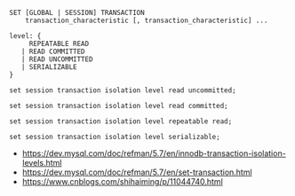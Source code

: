 ```
SET [GLOBAL | SESSION] TRANSACTION
    transaction_characteristic [, transaction_characteristic] ...
```

```
level: {
     REPEATABLE READ
   | READ COMMITTED
   | READ UNCOMMITTED
   | SERIALIZABLE
}
```


```
set session transaction isolation level read uncommitted;
```


```
set session transaction isolation level read committed;
```


```
set session transaction isolation level repeatable read;
```


```
set session transaction isolation level serializable;
```

- https://dev.mysql.com/doc/refman/5.7/en/innodb-transaction-isolation-levels.html
- https://dev.mysql.com/doc/refman/5.7/en/set-transaction.html
- https://www.cnblogs.com/shihaiming/p/11044740.html
